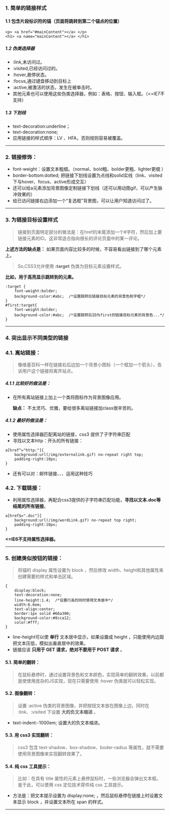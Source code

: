 ### 1. 简单的链接样式
#### 1.1 包含片段标识符的锚（页面将跳转到第二个锚点的位置）
```
<p> <a href="#mainContent"></a> </p>
<h1> <a name="mainContent"></a> </h1>
```

##### 1.2 伪类选择器
- :link,未访问过。
- :visited,已经访问过的。
- :hover,悬停状态。
- :focus,通过键盘移动到目标上
- :active,被激活的状态，发生在被单击时。
- 其他元素也可以使用这些伪类选择器，例如：表格、按钮、输入框。（<=IE7不支持）

##### 1.3 下划线
- text-decoration:underline；
- text-decoration:none;
- 应用链接的样式顺序：LV 、HFA，否则规则容易被覆盖。

---
### 2. 链接修饰：
- font-weight：设置文本粗细。（normal、bold粗、bolder更粗、lighter更细 ）
- border-bottom:dotted; 把链接下划线设置为点线和solid实线（link、visited下与hover、focus、active形成交互）
- 还可以给a元素添加背景图像定制链接下划线（还可以用动图gif，可以产生脉冲效果的）
- 给已访问链接右边添加一个“复选框”背景图，可以让用户知道访问过了。

---
### 3. 为链接目标设置样式
> 链接到页面特定部分的做法是：在href的末尾添加一个#字符，然后加上要链接元素的ID。这非常适合指向很长的评论页面中的某一评论。

**上述方法的缺点是：** 如果页面内容比较多的时候，不容易看出链接到了哪个元素上。
> So,CSS3允许使用 **:target** 伪类为目标元素设置样式。

**比如，用于高亮显示跳转到的元素。**
```
:target {
	font-weight:bolder;
	background-color:#abc;  /*设置跳转后链接目标元素的背景色和字粗*/
}
#first:target{
    font-weight:bolder;
	background-color:#abc;  /*设置跳转后ID为first的链接目标元素的背景色...*/
}
```

---
### 4. 突出显示不同类型的链接
### 4.1. 离站链接：

> 像维基百科一样在链接右后边加一个背景小图标（一个框加一个箭头），告诉用户这个链接将离开站点。

##### 4.1.1 比较好的做法是：
- 在所有离站链接上加上一个类将图标作为背景图像应用。

  **缺点：** 不太灵巧、优雅，要给很多离站链接加class很辛苦的。
  
##### 4.1.2 最好的做法是：
- 使用属性选择器匹配离站的链接，css3 提供了子字符串匹配
- 寻找以文本http：开头的所有链接：
```
a[href^="http:"]{ 
    background:url(/img/externalink.gif) no-repeat right top;
    padding-right:10px;
}
```
- 还有可以对：邮件链接、、、运用这种技巧
### 4.2. 下载链接： 
- 利用属性选择器，再配合css3提供的子字符串匹配功能，**寻找以文本.doc等结尾的所有链接**。
```
a[href$=".doc"]{
    background:url(/img/wordLink.gif) no-repeat top right;
    padding-right:10px;
}
```
  **<=IE6不支持属性选择器。**

---
### 5. 创建类似按钮的链接：
> 将锚的 display 属性设置为 block ，然后修改 width、height和其他属性来创建需要的样式和单击区域。

```
{
	display:block;
	text-decoration:none;
	line-height:1.4;  /*设置行高的同时使得文本居中*/
	width:6.6em;
	text-align:center;
	border:1px solid #66a300;
	background-color:#8cca12;
	color:#fff;
}
```
- line-height可以使 **单行** 文本居中显示，如果设置成 height ，只能使用内边距把文本压低，模拟出垂直居中的效果。
- 链接应该 **只用于 GET 请求，绝对不要用于 POST 请求** 。

#### 5.1. 简单的翻转：
> 在鼠标悬停时，通过设置背景色和文本颜色，实现简单的翻转效果。以前都是使使用庞杂的JS实现，现在只需要使用 :hover 伪类就可以轻松实现。

#### 5.2. 图像翻转：
> 设置 :active 伪类的背景图像，并把按钮文本放在图像上边，同时在 :link、:visited 下设置 **大的负文本缩进** 。
- text-indent:-1000em;  设置大的负文本缩进。

#### 5.3. 用 css3 实现翻转：
> css3 包含 text-shadow、box-shadow、boder-radius 等属性，就不需要使用背景图像来实现翻转效果了。

#### 5.4. 纯 css 工具提示：
> 比如：在具有 title 属性的元素上悬停鼠标时，一些浏览器会弹出文本框。鉴于此，可以使用 css 定位技术穿件纯 css 工具提示。
- 方法是：把文本提示设置为 display:none; ，然后鼠标悬停在链接上时设置文本显示 block ，并设置文本所在 span 的样式。

---